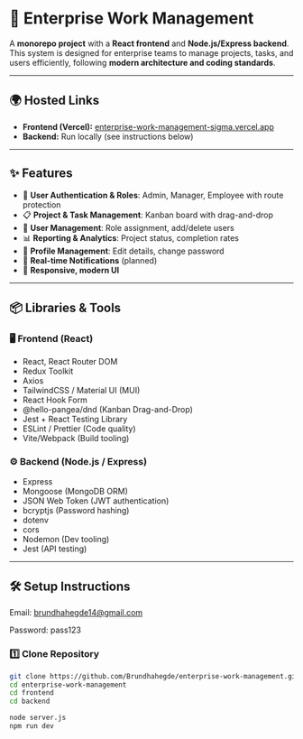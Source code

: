 # 🚀 Enterprise Work Management

A **monorepo project** with a **React frontend** and **Node.js/Express backend**.  
This system is designed for enterprise teams to manage projects, tasks, and users efficiently, following **modern architecture and coding standards**.

---

## 🌍 Hosted Links
- **Frontend (Vercel):** [enterprise-work-management-sigma.vercel.app](https://enterprise-work-management-sigma.vercel.app)  
- **Backend:** Run locally (see instructions below)

---


## ✨ Features

- 🔑 **User Authentication & Roles**: Admin, Manager, Employee with route protection  
- 📋 **Project & Task Management**: Kanban board with drag-and-drop  
- 👥 **User Management**: Role assignment, add/delete users  
- 📊 **Reporting & Analytics**: Project status, completion rates  
- 👤 **Profile Management**: Edit details, change password  
- 🔔 **Real-time Notifications** (planned)  
- 📱 **Responsive, modern UI**

---

## 📦 Libraries & Tools

### 🖥 Frontend (React)
- React, React Router DOM  
- Redux Toolkit  
- Axios  
- TailwindCSS / Material UI (MUI)  
- React Hook Form  
- @hello-pangea/dnd (Kanban Drag-and-Drop)  
- Jest + React Testing Library  
- ESLint / Prettier (Code quality)  
- Vite/Webpack (Build tooling)

### ⚙️ Backend (Node.js / Express)
- Express  
- Mongoose (MongoDB ORM)  
- JSON Web Token (JWT authentication)  
- bcryptjs (Password hashing)  
- dotenv  
- cors  
- Nodemon (Dev tooling)  
- Jest (API testing)

---

## 🛠 Setup Instructions
Email: brundhahegde14@gmail.com

Password: pass123
### 1️⃣ Clone Repository
```bash
git clone https://github.com/Brundhahegde/enterprise-work-management.git
cd enterprise-work-management
cd frontend
cd backend

node server.js
npm run dev
